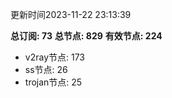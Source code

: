 更新时间2023-11-22 23:13:39

**总订阅: 73**
**总节点: 829**
**有效节点: 224**
- v2ray节点: 173
- ss节点: 26
- trojan节点: 25
